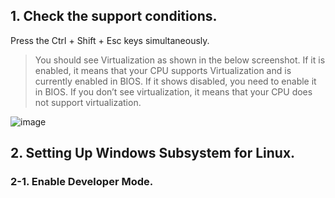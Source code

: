 ## 1. Check the support conditions.

Press the Ctrl + Shift + Esc keys simultaneously.  
> You should see Virtualization as shown in the below screenshot. If it is enabled, it means that your CPU supports Virtualization and is currently enabled in BIOS. If it shows disabled, you need to enable it in BIOS. If you don’t see virtualization, it means that your CPU does not support virtualization.  
  
![image](https://github.com/wantedweb-kevin/wsl2/assets/79559317/831b85f2-3cf2-4c42-9f55-57dd3132da4c)

  
## 2. Setting Up Windows Subsystem for Linux.
### 2-1. Enable Developer Mode.
